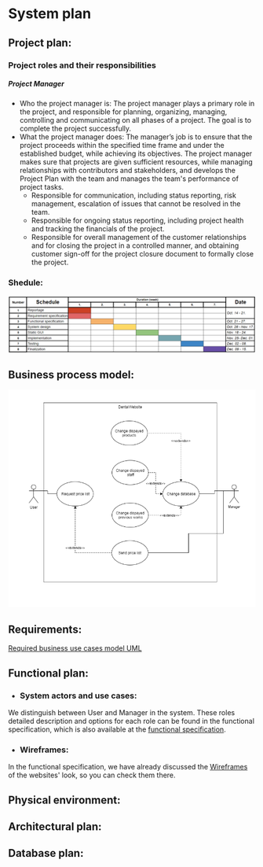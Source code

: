 # System plan

## Project plan:
### Project roles and their responsibilities
##### Project Manager
* Who the project manager is:
The project manager plays a primary role in the project, and responsible for planning, organizing, managing, controlling and communicating on all phases of a project. The goal is to complete the project successfully.
* What the project manager does:
The manager’s job is to ensure that the project proceeds within the specified time frame and under the established budget, while achieving its objectives. 
The project manager makes sure that projects are given sufficient resources, while managing relationships with contributors and stakeholders, and develops the Project Plan with the team and manages the team's performance of project tasks.
   * Responsible for communication, including status reporting, risk management, escalation of issues that cannot be resolved in the team.
   * Responsible for ongoing status reporting, including project health and tracking the financials of the project.
   * Responsible for overall management of the customer relationships and for closing the project in a controlled manner, and obtaining customer sign-off for the project closure document to formally close the project.

### Shedule:
[![Shedule](https://github.com/afplabor2019/asd123/blob/master/DentalWebsiteProject/Images/Shedule.png)](https://github.com/afplabor2019/asd123/blob/master/DentalWebsiteProject/Documents/Schedule.xlsx)

## Business process model:
![Required business use cases model UML](https://github.com/afplabor2019/asd123/blob/master/DentalWebsiteProject/Images/funcSpecRequiredUML.png)

## Requirements:
[Required business use cases model UML](https://github.com/afplabor2019/asd123/blob/master/DentalWebsiteProject/Documents/Requirement%20specification.md#required-functions-list)

## Functional plan:
 * ### System actors and use cases:
We distinguish between User and Manager in the system.
These roles detailed description and options for each role
can be found in the functional specification, which is also 
available at the [functional specification](Functional%20specification.md#Use-cases).
 * ### Wireframes:
In the functional specification, we have already discussed the [Wireframes](https://github.com/afplabor2019/asd123/blob/master/DentalWebsiteProject/Documents/Functional%20specification.md#wireframes) of the websites' look, so you can check them there.

## Physical environment:

## Architectural plan:

## Database plan:

















